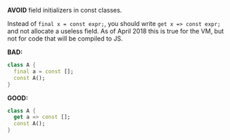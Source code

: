 **AVOID** field initializers in const classes.

Instead of `final x = const expr;`, you should write `get x => const expr;` and
not allocate a useless field. As of April 2018 this is true for the VM, but not
for code that will be compiled to JS.

**BAD:**
```dart
class A {
  final a = const [];
  const A();
}
```

**GOOD:**
```dart
class A {
  get a => const [];
  const A();
}
```

